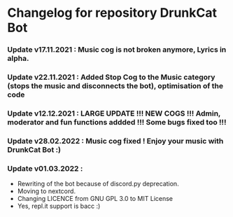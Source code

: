 # Changelog for repository DrunkCat Bot

### Update v17.11.2021 : Music cog is not broken anymore, Lyrics in alpha.

### Update v22.11.2021 : Added Stop Cog to the Music category (stops the music and disconnects the bot), optimisation of the code

### Update v12.12.2021 : LARGE UPDATE !!! NEW COGS !!! Admin, moderator and fun functions addded !!! Some bugs fixed too !!!

### Update v28.02.2022 : Music cog fixed ! Enjoy your music with DrunkCat Bot :)

### Update v01.03.2022 : 
- Rewriting of the bot because of discord.py deprecation. 
- Moving to nextcord. 
- Changing LICENCE from GNU GPL 3.0 to MIT License
- Yes, repl.it support is bacc :)

